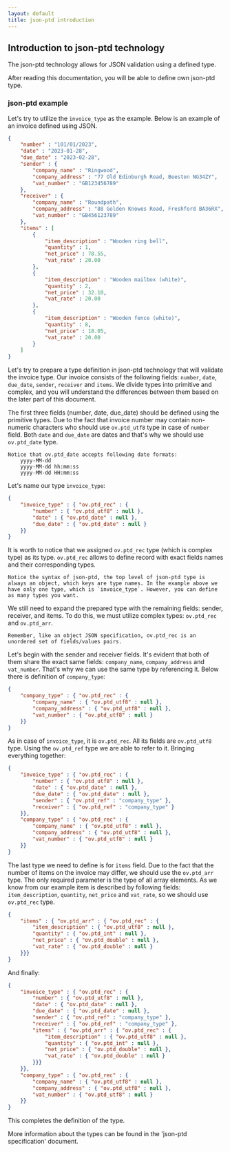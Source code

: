 ```yaml
---
layout: default
title: json-ptd introduction
---
```


## Introduction to json-ptd technology

The json-ptd technology allows for JSON validation using a defined type. 

After reading this documentation, you will be able to define own json-ptd type.

### json-ptd example

Let's try to utilize the `invoice_type` as the example. Below is an example of an invoice defined using JSON.
```json
{
    "number" : "101/01/2023",
    "date" : "2023-01-28",
    "due_date" : "2023-02-28",
    "sender" : {
        "company_name" : "Ringwood",
        "company_address" : "77 Old Edinburgh Road, Beeston NG34ZY",
        "vat_number" : "GB123456789"
    },
    "receiver" : {
        "company_name" : "Roundpath",
        "company_address" : "88 Golden Knowes Road, Freshford BA36RX",
        "vat_number" : "GB456123789"
    },
    "items" : [
        {
            "item_description" : "Wooden ring bell",
            "quantity" : 1,
            "net_price" : 78.55,
            "vat_rate" : 20.00
        },
        {
            "item_description" : "Wooden mailbox (white)",
            "quantity" : 2,
            "net_price" : 32.10,
            "vat_rate" : 20.00
        },
        {
            "item_description" : "Wooden fence (white)",
            "quantity" : 8,
            "net_price" : 18.05,
            "vat_rate" : 20.00
        }
    ]
}
```
Let's try to prepare a type definition in json-ptd technology that will validate the invoice type.
Our invoice consists of the following fields: `number`, `date`, `due_date`, `sender`, `receiver` and `items`. We divide types into primitive and complex, and you will understand the differences between them based on the later part of this document.

The first three fields (number, date, due_date) should be defined using the primitive types. Due to the fact that invoice number may contain non-numeric characters who should use `ov.ptd_utf8` type in case of `number` field. Both `date` and `due_date` are dates and that's why we should use `ov.ptd_date` type.
```
Notice that ov.ptd_date accepts following date formats:
	yyyy-MM-dd
 	yyyy-MM-dd hh:mm:ss
 	yyyy-MM-dd HH:mm:ss
```
Let's name our type `invoice_type`:
```json
{
	"invoice_type" : { "ov.ptd_rec" : { 
		"number" : { "ov.ptd_utf8" : null },
		"date" : { "ov.ptd_date" : null },
		"due_date" : { "ov.ptd_date" : null }
	}}
}
```
It is worth to notice that we assigned `ov.ptd_rec` type (which is complex type) as its type. `ov.ptd_rec` allows to define record with exact fields names and their corresponding types.

```
Notice the syntax of json-ptd, the top level of json-ptd type is always an object, which keys are type names. In the example above we have only one type, which is `invoice_type`. However, you can define as many types you want.
```

We still need to expand the prepared type with the remaining fields: sender, receiver, and items. To do this, we must utilize complex types: `ov.ptd_rec` and `ov.ptd_arr`.

```
Remember, like an object JSON specification, ov.ptd_rec is an unordered set of fields/values pairs. 
```

Let's begin with the sender and receiver fields. It's evident that both of them share the exact same fields: `company_name`, `company_address` and `vat_number`. That's why we can use the same type by referencing it. Below there is definition of `company_type`:


```json
{
	"company_type" : { "ov.ptd_rec" : { 
		"company_name" : { "ov.ptd_utf8" : null },
		"company_address" : { "ov.ptd_utf8" : null },
		"vat_number" : { "ov.ptd_utf8" : null }
	}}
}
```

As in case of `invoice_type`, it is `ov.ptd_rec`. All its fields are `ov.ptd_utf8` type. Using the `ov.ptd_ref` type we are able to refer to it. Bringing everything together:

```json
{
	"invoice_type" : { "ov.ptd_rec" : { 
		"number" : { "ov.ptd_utf8" : null },
		"date" : { "ov.ptd_date" : null },
		"due_date" : { "ov.ptd_date" : null },
		"sender" : { "ov.ptd_ref" : "company_type" },
		"receiver" : { "ov.ptd_ref" : "company_type" }
	}},
	"company_type" : { "ov.ptd_rec" : { 
		"company_name" : { "ov.ptd_utf8" : null },
		"company_address" : { "ov.ptd_utf8" : null },
		"vat_number" : { "ov.ptd_utf8" : null }
	}}
}
```
The last type we need to define is for `items` field. Due to the fact that the number of items on the invoice may differ, we should use the `ov.ptd_arr` type. The only required parameter is the type of all array elements. As we know from our example item is described by following fields: `item_description`, `quantity`, `net_price` and `vat_rate`, so we should use `ov.ptd_rec` type.
```json
{
	"items" : { "ov.ptd_arr" : { "ov.ptd_rec" : { 
		"item_description" : { "ov.ptd_utf8" : null },
		"quantity" : { "ov.ptd_int" : null },
		"net_price" : { "ov.ptd_double" : null },
		"vat_rate" : { "ov.ptd_double" : null }
	}}}
}
```
And finally:
```json
{
	"invoice_type" : { "ov.ptd_rec" : { 
		"number" : { "ov.ptd_utf8" : null },
		"date" : { "ov.ptd_date" : null },
		"due_date" : { "ov.ptd_date" : null },
		"sender" : { "ov.ptd_ref" : "company_type" },
		"receiver" : { "ov.ptd_ref" : "company_type" },
		"items" : { "ov.ptd_arr" : { "ov.ptd_rec" : { 
			"item_description" : { "ov.ptd_utf8" : null },
			"quantity" : { "ov.ptd_int" : null },
			"net_price" : { "ov.ptd_double" : null },
			"vat_rate" : { "ov.ptd_double" : null }
		}}}
	}},
	"company_type" : { "ov.ptd_rec" : { 
		"company_name" : { "ov.ptd_utf8" : null },
		"company_address" : { "ov.ptd_utf8" : null },
		"vat_number" : { "ov.ptd_utf8" : null }
	}}
}
```
This completes the definition of the type.

More information about the types can be found in the 'json-ptd specification' document.
